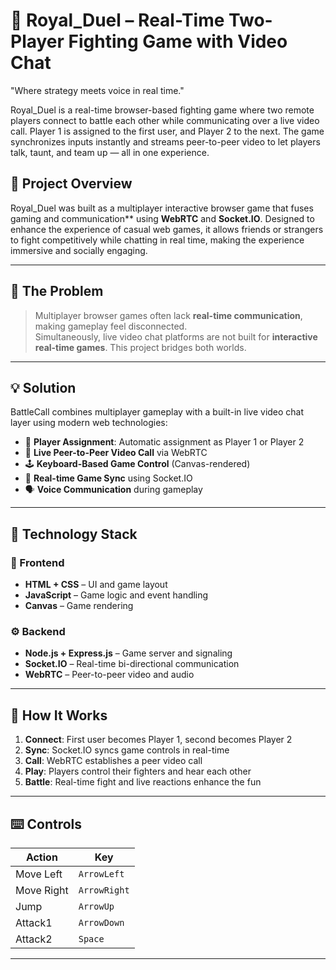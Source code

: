 # 🥊 Royal_Duel – Real-Time Two-Player Fighting Game with Video Chat  
"Where strategy meets voice in real time."

Royal_Duel is a real-time browser-based fighting game where two 
remote players connect to battle each other while communicating over
a live video call. Player 1 is assigned to the first user, and Player 2 to the next. 
The game synchronizes inputs instantly and streams peer-to-peer video to let players talk, taunt, and team up — all in one experience.


## 🚀 Project Overview

Royal_Duel was built as a multiplayer interactive browser game that fuses gaming and communication** using **WebRTC** and **Socket.IO**. Designed to enhance the experience of casual web games, it allows friends or strangers to fight competitively while chatting in real time, making the experience immersive and socially engaging.

---

## 🎯 The Problem

> Multiplayer browser games often lack **real-time communication**, making gameplay feel disconnected.  
Simultaneously, live video chat platforms are not built for **interactive real-time games**. This project bridges both worlds.

---

## 💡 Solution

BattleCall combines multiplayer gameplay with a built-in live video chat layer using modern web technologies:

- 🧍 **Player Assignment**: Automatic assignment as Player 1 or Player 2
- 🎥 **Live Peer-to-Peer Video Call** via WebRTC
- 🕹️ **Keyboard-Based Game Control** (Canvas-rendered)
- 🔄 **Real-time Game Sync** using Socket.IO
- 🗣️ **Voice Communication** during gameplay

---

## 🧠 Technology Stack

### 🧱 Frontend
- **HTML + CSS** – UI and game layout
- **JavaScript** – Game logic and event handling
- **Canvas** – Game rendering

### ⚙️ Backend
- **Node.js + Express.js** – Game server and signaling
- **Socket.IO** – Real-time bi-directional communication
- **WebRTC** – Peer-to-peer video and audio

---

## 🔁 How It Works

1. **Connect**: First user becomes Player 1, second becomes Player 2
2. **Sync**: Socket.IO syncs game controls in real-time
3. **Call**: WebRTC establishes a peer video call
4. **Play**: Players control their fighters and hear each other
5. **Battle**: Real-time fight and live reactions enhance the fun

---

## ⌨️ Controls

| Action       | Key  |
|--------------|------|
| Move Left    | `ArrowLeft`  |
| Move Right   | `ArrowRight`  |
| Jump         | `ArrowUp`  |
| Attack1       | `ArrowDown` |
| Attack2       | `Space` |

---
